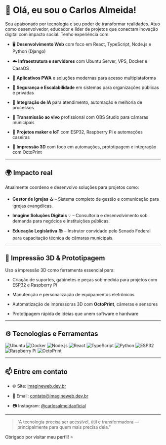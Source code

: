 # 👋 Olá, eu sou o Carlos Almeida!

Sou apaixonado por tecnologia e seu poder de transformar realidades. Atuo como desenvolvedor, educador e líder de projetos que conectam inovação digital com impacto social. Tenho experiência com:

- 🖥️ **Desenvolvimento Web** com foco em React, TypeScript, Node.js e Python (Django)

- ☁️ **Infraestrutura e servidores** com Ubuntu Server, VPS, Docker e CasaOS

- 📲 **Aplicativos PWA** e soluções modernas para acesso multiplataforma

- 🔐 **Segurança e Escalabilidade** em sistemas para organizações públicas e privadas

- 🧠 **Integração de IA** para atendimento, automação e melhoria de processos

- 📡 **Transmissão ao vivo** profissional com OBS Studio para câmaras municipais

- 🧰 **Projetos maker e IoT** com ESP32, Raspberry Pi e automações caseiras

- 🧩 **Impressão 3D** com foco em automações, prototipagem e integração com OctoPrint

---

## 🌍 Impacto real

Atualmente coordeno e desenvolvo soluções para projetos como:

- **Gestor de Igrejas** ⛪ – Sistema completo de gestão e comunicação para igrejas evangélicas.

- **Imagine Soluções Digitais** 💡 – Consultoria e desenvolvimento sob demanda para negócios e instituições públicas.

- **Educação Legislativa** 📚 – Instrutor convidado pelo Senado Federal para capacitação técnica de câmaras municipais.

---

## 🧩 Impressão 3D & Prototipagem

Uso a impressão 3D como ferramenta essencial para:

- Criação de suportes, gabinetes e peças sob medida para projetos com ESP32 e Raspberry Pi

- Manutenção e personalização de equipamentos eletrônicos

- Automatização de impressoras 3D com **OctoPrint**, câmeras e sensores

- Prototipagem rápida de ideias que unem software e hardware

---

## ⚙️ Tecnologias e Ferramentas

![Ubuntu](https://img.shields.io/badge/-Ubuntu-E95420?logo=ubuntu&logoColor=white)
![Docker](https://img.shields.io/badge/-Docker-2496ED?logo=docker&logoColor=white)
![Node.js](https://img.shields.io/badge/-Node.js-339933?logo=node.js&logoColor=white)
![React](https://img.shields.io/badge/-React-61DAFB?logo=react&logoColor=black)
![TypeScript](https://img.shields.io/badge/-TypeScript-3178C6?logo=typescript&logoColor=white)
![Python](https://img.shields.io/badge/-Python-3776AB?logo=python&logoColor=white)
![ESP32](https://img.shields.io/badge/-ESP32-000?logo=espressif&logoColor=white)
![Raspberry Pi](https://img.shields.io/badge/-Raspberry%20Pi-C51A4A?logo=raspberrypi&logoColor=white)
![OctoPrint](https://img.shields.io/badge/-OctoPrint-13C500?logo=3d&logoColor=white)

---

## 📫 Entre em contato

- 🌐 Site: [imagineweb.dev.br](https://imagineweb.dev.br)

- 📧 Email: contato@imagineweb.dev.br  

- 📷 Instagram: [@carlosalmeidaoficial](https://www.instagram.com/carlosalmeidaoficial/)

---

> “A tecnologia precisa ser acessível, útil e transformadora — principalmente para quem mais precisa dela.”

Obrigado por visitar meu perfil! ⭐

